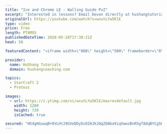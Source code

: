 ```yaml
---
title: "Ice and Chrome LE - Walling Guide PvZ"
excerpt: "Interested in lessons? Email Devon directly at hushangtutorials@outlook.com ------------------------------------------------------------------------------------------------------- Want to support HuShang Tutorials directly? Patreon is a website where you can contribute a monthly donation that will help"
originalUrl: https://youtube.com/watch?v=wxutLYw5KlE
type: video
price: Free
length: PT4M5S
publishedDateTime: 2020-05-28T17:38:21Z
heat: 50

featuredContent: "<iframe width=\"800\" height=\"500\" frameborder=\"0\" src=\"https://www.youtube.com/embed/wxutLYw5KlE\" allow=\"accelerometer; autoplay; encrypted-media; gyroscope; picture-in-picture\" allowfullscreen></iframe>"

provider:
  name: HuShang Tutorials
  domain: hushangcoaching.com

topics:
  - StarCraft 2
  - Protoss

images:
  - url: https://i.ytimg.com/vi/wxutLYw5KlE/maxresdefault.jpg
    width: 1280
    height: 720
    isCached: true

secured: "H54gHGuwqB+0VLHt29GVeDDyDsEG9JkJQqZ6Nba9iqVwwsBnR5gf8dqBYCg5HSjMfvbEURngY06hL5qdtKWCjND3KQ2Ee5hqXXZKNgRmLeubeJKK6LujLLP7grGG7K0qO9tqi/dugfWCaX02w9iDY1q3JbGh+gwKeZpALDYnV9wvQ3Hy72xi5DmTbKq9n5m1tAKiygM3qSA0gDyy6SfASeR3tSzRZWr7YjJVgxRWwW9XOJp2g7juNrP7cy+CeMWkvg4wlMNyXdPNnxj8nKOaqZdePZCIBB9iX0d5jqtQ1c3SSRi/yZeuhJ1aEjEiizwV+foNlkm8ZzKmFB72i4pe2RZ7WrnuaG5QVB6AKhpGbKUGCJg8CodtdAgzn3Z8n9biSXrN0ZNJQXPePNr4CCawkxIBlyppb2c1vBSYZYI3uh8=;Fg8k9qSv7zuRg4yBHqHcEQ=="
---
```


